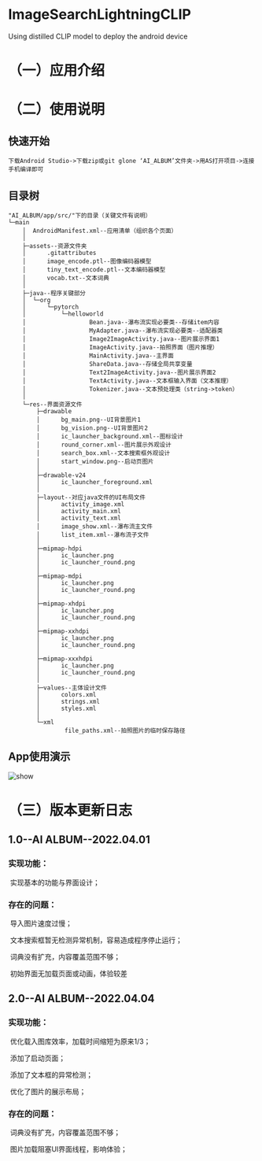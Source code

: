 # ImageSearchLightningCLIP
Using distilled CLIP model to deploy the android device

# （一）应用介绍

# （二）使用说明

## 	快速开始

```
下载Android Studio->下载zip或git glone ‘AI_ALBUM’文件夹->用AS打开项目->连接手机编译即可
```

## 目录树

```
"AI_ALBUM/app/src/"下的目录（关键文件有说明）
└─main
    │  AndroidManifest.xml--应用清单（组织各个页面）
    │  
    ├─assets--资源文件夹
    │      .gitattributes
    │      image_encode.ptl--图像编码器模型
    │      tiny_text_encode.ptl--文本编码器模型
    │      vocab.txt--文本词典
    │      
    ├─java--程序关键部分
    │  └─org
    │      └─pytorch
    │          └─helloworld
    │                  Bean.java--瀑布流实现必要类--存储item内容
    │                  MyAdapter.java--瀑布流实现必要类--适配器类
    │                  Image2ImageActivity.java--图片展示界面1
    │                  ImageActivity.java--拍照界面（图片推理）
    │                  MainActivity.java--主界面
    │                  ShareData.java--存储全局共享变量
    │                  Text2ImageActivity.java--图片展示界面2
    │                  TextActivity.java--文本框输入界面（文本推理）
    │                  Tokenizer.java--文本预处理类（string->token）
    │                  
    └─res--界面资源文件
        ├─drawable
        │      bg_main.png--UI背景图片1
        │      bg_vision.png--UI背景图片2
        │      ic_launcher_background.xml--图标设计
        │      round_corner.xml--图片展示外观设计
        │      search_box.xml--文本搜索框外观设计
        │      start_window.png--启动页图片
        │      
        ├─drawable-v24
        │      ic_launcher_foreground.xml
        │      
        ├─layout--对应java文件的UI布局文件
        │      activity_image.xml
        │      activity_main.xml
        │      activity_text.xml
        │      image_show.xml--瀑布流主文件
        │      list_item.xml--瀑布流子文件
        │      
        ├─mipmap-hdpi
        │      ic_launcher.png
        │      ic_launcher_round.png
        │      
        ├─mipmap-mdpi
        │      ic_launcher.png
        │      ic_launcher_round.png
        │      
        ├─mipmap-xhdpi
        │      ic_launcher.png
        │      ic_launcher_round.png
        │      
        ├─mipmap-xxhdpi
        │      ic_launcher.png
        │      ic_launcher_round.png
        │      
        ├─mipmap-xxxhdpi
        │      ic_launcher.png
        │      ic_launcher_round.png
        │      
        ├─values--主体设计文件
        │      colors.xml
        │      strings.xml
        │      styles.xml
        │      
        └─xml
                file_paths.xml--拍照图片的临时保存路径
```

## App使用演示

![show](C:\Users\Chao\Desktop\NLP\ImageSearchLightningCLIP\show.gif)

# （三）版本更新日志

## 1.0--AI ALBUM--2022.04.01

### 	实现功能：

​				实现基本的功能与界面设计；

### 	存在的问题：	

​				导入图片速度过慢；

​				文本搜索框暂无检测异常机制，容易造成程序停止运行；

​				词典没有扩充，内容覆盖范围不够；

​				初始界面无加载页面或动画，体验较差

## 2.0--AI ALBUM--2022.04.04
### 	实现功能：

​				优化载入图库效率，加载时间缩短为原来1/3；

​				添加了启动页面；

​				添加了文本框的异常检测；

​				优化了图片的展示布局；

### 	存在的问题：	

​				词典没有扩充，内容覆盖范围不够；

​				图片加载阻塞UI界面线程，影响体验；

